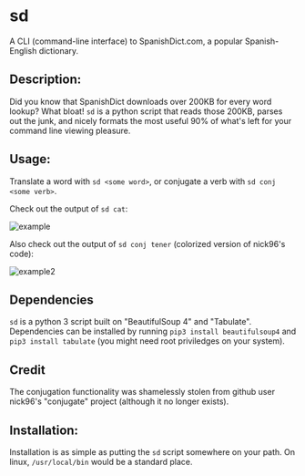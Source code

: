# sd
A CLI (command-line interface) to SpanishDict.com, a popular Spanish-English dictionary.

## Description:
Did you know that SpanishDict downloads over 200KB for every word lookup?  What bloat! `sd` is a python script that reads those 200KB, parses out the junk, and nicely formats the most useful 90% of what's left for your command line viewing pleasure.

## Usage:
Translate a word with `sd <some word>`, or conjugate a verb with `sd conj <some verb>`.

Check out the output of `sd cat`:

![example](https://raw.githubusercontent.com/rexroni/sd/master/example.png)

Also check out the output of `sd conj tener` (colorized version of nick96's code):

![example2](https://raw.githubusercontent.com/rexroni/sd/master/example2.png)

## Dependencies
`sd` is a python 3 script built on "BeautifulSoup 4" and "Tabulate".  Dependencies can be installed by running `pip3 install beautifulsoup4` and `pip3 install tabulate` (you might need root priviledges on your system).

## Credit
The conjugation functionality was shamelessly stolen from github user nick96's "conjugate" project (although it no longer exists).

## Installation:
Installation is as simple as putting the `sd` script somewhere on your path.  On linux, `/usr/local/bin` would be a standard place.
